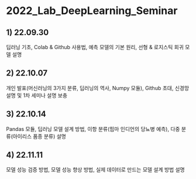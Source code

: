 # 2022_Lab_DeepLearning_Seminar

## 1) 22.09.30   
   딥러닝 기초, Colab & Github 사용법, 예측 모델의 기본 원리, 선형 & 로지스틱 회귀 모델 설명   
## 2) 22.10.07   
   개인 발표(머신러닝의 3가지 분류, 딥러닝의 역사, Numpy 모듈), Github 초대, 신경망 설명 및 1차 세미나 설명 보충
## 3) 22.10.14
   Pandas 모듈, 딥러닝 모델 설계 방법, 이항 분류(핌마 인디언의 당뇨병 예측), 다중 분류(아이리스 품종 분류) 설명
## 4) 22.11.11
   모델 성능 검증 방법, 모델 성능 향상 방법, 실제 데이터로 만드는 모델 설계 방법 설명
